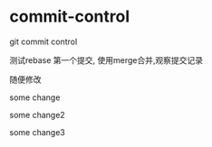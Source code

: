 # commit-control
git commit control

测试rebase 第一个提交, 使用merge合并,观察提交记录

随便修改

some change

some change2

some change3